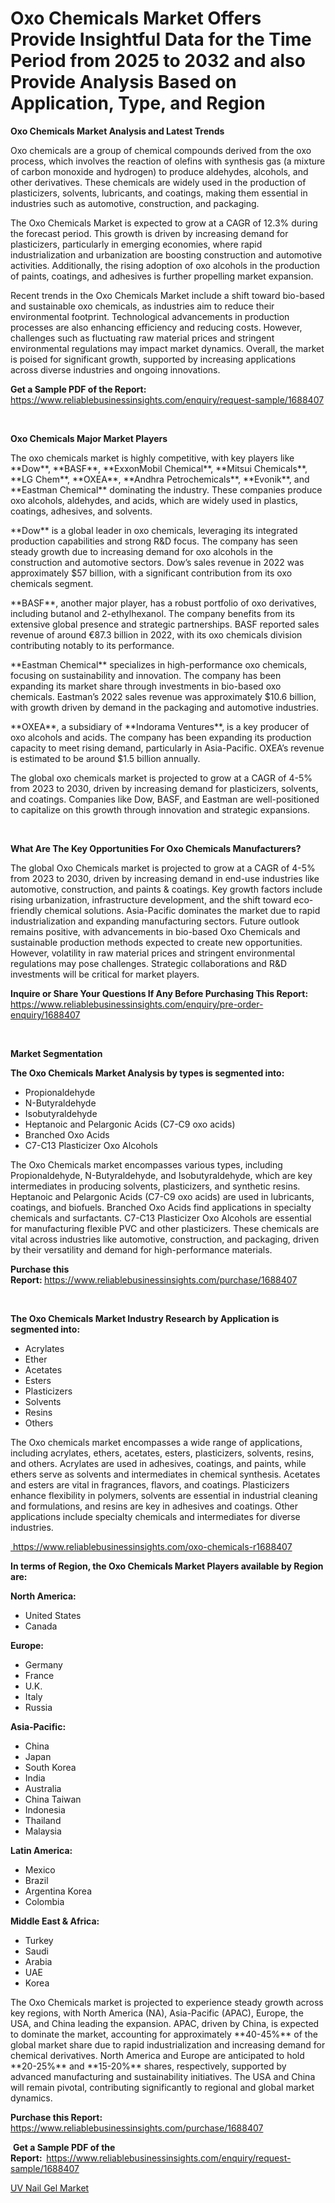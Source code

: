 <p><h1>Oxo Chemicals Market Offers Provide Insightful Data for the Time Period from 2025 to 2032 and also Provide Analysis Based on Application, Type, and Region</h1></p><p><strong>Oxo Chemicals Market Analysis and Latest Trends</strong></p>
<p><p>Oxo chemicals are a group of chemical compounds derived from the oxo process, which involves the reaction of olefins with synthesis gas (a mixture of carbon monoxide and hydrogen) to produce aldehydes, alcohols, and other derivatives. These chemicals are widely used in the production of plasticizers, solvents, lubricants, and coatings, making them essential in industries such as automotive, construction, and packaging.</p><p>The Oxo Chemicals Market is expected to grow at a CAGR of 12.3% during the forecast period. This growth is driven by increasing demand for plasticizers, particularly in emerging economies, where rapid industrialization and urbanization are boosting construction and automotive activities. Additionally, the rising adoption of oxo alcohols in the production of paints, coatings, and adhesives is further propelling market expansion.</p><p>Recent trends in the Oxo Chemicals Market include a shift toward bio-based and sustainable oxo chemicals, as industries aim to reduce their environmental footprint. Technological advancements in production processes are also enhancing efficiency and reducing costs. However, challenges such as fluctuating raw material prices and stringent environmental regulations may impact market dynamics. Overall, the market is poised for significant growth, supported by increasing applications across diverse industries and ongoing innovations.</p></p>
<p><strong>Get a Sample PDF of the Report:&nbsp;</strong> <a href="https://www.reliablebusinessinsights.com/enquiry/request-sample/1688407?utm_campaign=1950&utm_medium=2&utm_source=Github&utm_content=ia&utm_term=25012025&utm_id=oxo-chemicals">https://www.reliablebusinessinsights.com/enquiry/request-sample/1688407</a></p>
<p>&nbsp;</p>
<p><strong>Oxo Chemicals Major Market Players</strong></p>
<p><p>The oxo chemicals market is highly competitive, with key players like **Dow**, **BASF**, **ExxonMobil Chemical**, **Mitsui Chemicals**, **LG Chem**, **OXEA**, **Andhra Petrochemicals**, **Evonik**, and **Eastman Chemical** dominating the industry. These companies produce oxo alcohols, aldehydes, and acids, which are widely used in plastics, coatings, adhesives, and solvents.</p><p>**Dow** is a global leader in oxo chemicals, leveraging its integrated production capabilities and strong R&D focus. The company has seen steady growth due to increasing demand for oxo alcohols in the construction and automotive sectors. Dow’s sales revenue in 2022 was approximately $57 billion, with a significant contribution from its oxo chemicals segment.</p><p>**BASF**, another major player, has a robust portfolio of oxo derivatives, including butanol and 2-ethylhexanol. The company benefits from its extensive global presence and strategic partnerships. BASF reported sales revenue of around €87.3 billion in 2022, with its oxo chemicals division contributing notably to its performance.</p><p>**Eastman Chemical** specializes in high-performance oxo chemicals, focusing on sustainability and innovation. The company has been expanding its market share through investments in bio-based oxo chemicals. Eastman’s 2022 sales revenue was approximately $10.6 billion, with growth driven by demand in the packaging and automotive industries.</p><p>**OXEA**, a subsidiary of **Indorama Ventures**, is a key producer of oxo alcohols and acids. The company has been expanding its production capacity to meet rising demand, particularly in Asia-Pacific. OXEA’s revenue is estimated to be around $1.5 billion annually.</p><p>The global oxo chemicals market is projected to grow at a CAGR of 4-5% from 2023 to 2030, driven by increasing demand for plasticizers, solvents, and coatings. Companies like Dow, BASF, and Eastman are well-positioned to capitalize on this growth through innovation and strategic expansions.</p></p>
<p>&nbsp;</p>
<p><strong>What Are The Key Opportunities For Oxo Chemicals Manufacturers?</strong></p>
<p><p>The global Oxo Chemicals market is projected to grow at a CAGR of 4-5% from 2023 to 2030, driven by increasing demand in end-use industries like automotive, construction, and paints & coatings. Key growth factors include rising urbanization, infrastructure development, and the shift toward eco-friendly chemical solutions. Asia-Pacific dominates the market due to rapid industrialization and expanding manufacturing sectors. Future outlook remains positive, with advancements in bio-based Oxo Chemicals and sustainable production methods expected to create new opportunities. However, volatility in raw material prices and stringent environmental regulations may pose challenges. Strategic collaborations and R&D investments will be critical for market players.</p></p>
<p><strong>Inquire or Share Your Questions If Any Before Purchasing This Report:</strong> <a href="https://www.reliablebusinessinsights.com/enquiry/pre-order-enquiry/1688407?utm_campaign=1950&utm_medium=2&utm_source=Github&utm_content=ia&utm_term=25012025&utm_id=oxo-chemicals">https://www.reliablebusinessinsights.com/enquiry/pre-order-enquiry/1688407</a></p>
<p>&nbsp;</p>
<p><strong>Market Segmentation</strong></p>
<p><strong>The Oxo Chemicals Market Analysis by types is segmented into:</strong></p>
<p><ul><li>Propionaldehyde</li><li>N-Butyraldehyde</li><li>Isobutyraldehyde</li><li>Heptanoic and Pelargonic Acids (C7-C9 oxo acids)</li><li>Branched Oxo Acids</li><li>C7-C13 Plasticizer Oxo Alcohols</li></ul></p>
<p><p>The Oxo Chemicals market encompasses various types, including Propionaldehyde, N-Butyraldehyde, and Isobutyraldehyde, which are key intermediates in producing solvents, plasticizers, and synthetic resins. Heptanoic and Pelargonic Acids (C7-C9 oxo acids) are used in lubricants, coatings, and biofuels. Branched Oxo Acids find applications in specialty chemicals and surfactants. C7-C13 Plasticizer Oxo Alcohols are essential for manufacturing flexible PVC and other plasticizers. These chemicals are vital across industries like automotive, construction, and packaging, driven by their versatility and demand for high-performance materials.</p></p>
<p><strong>Purchase this Report:&nbsp;</strong><a href="https://www.reliablebusinessinsights.com/purchase/1688407?utm_campaign=1950&utm_medium=2&utm_source=Github&utm_content=ia&utm_term=25012025&utm_id=oxo-chemicals">https://www.reliablebusinessinsights.com/purchase/1688407</a></p>
<p>&nbsp;</p>
<p><strong>The Oxo Chemicals Market Industry Research by Application is segmented into:</strong></p>
<p><ul><li>Acrylates</li><li>Ether</li><li>Acetates</li><li>Esters</li><li>Plasticizers</li><li>Solvents</li><li>Resins</li><li>Others</li></ul></p>
<p><p>The Oxo chemicals market encompasses a wide range of applications, including acrylates, ethers, acetates, esters, plasticizers, solvents, resins, and others. Acrylates are used in adhesives, coatings, and paints, while ethers serve as solvents and intermediates in chemical synthesis. Acetates and esters are vital in fragrances, flavors, and coatings. Plasticizers enhance flexibility in polymers, solvents are essential in industrial cleaning and formulations, and resins are key in adhesives and coatings. Other applications include specialty chemicals and intermediates for diverse industries.</p></p>
<p><a href="https://www.reliablebusinessinsights.com/oxo-chemicals-r1688407?utm_campaign=1950&utm_medium=2&utm_source=Github&utm_content=ia&utm_term=25012025&utm_id=oxo-chemicals">&nbsp;https://www.reliablebusinessinsights.com/oxo-chemicals-r1688407</a></p>
<p><strong>In terms of Region, the Oxo Chemicals Market Players available by Region are:</strong></p>
<p>
    <p> <strong> North America: </strong>
        <ul>
            <li>United States</li>
            <li>Canada</li>
        </ul>
        </p> 
    <p> <strong> Europe: </strong>
        <ul>
            <li>Germany</li>
            <li>France</li>
            <li>U.K.</li>
            <li>Italy</li>
            <li>Russia</li>
        </ul>
        </p> 
    <p> <strong> Asia-Pacific: </strong>
        <ul>
            <li>China</li>
            <li>Japan</li>
            <li>South Korea</li>
            <li>India</li>
            <li>Australia</li>
            <li>China Taiwan</li>
            <li>Indonesia</li>
            <li>Thailand</li>
            <li>Malaysia</li>
        </ul>
        </p> 
    <p> <strong> Latin America: </strong>
        <ul>
            <li>Mexico</li>
            <li>Brazil</li>
            <li>Argentina Korea</li>
            <li>Colombia</li>
        </ul>
        </p> 
    <p> <strong> Middle East & Africa: </strong>
        <ul>
            <li>Turkey</li>
            <li>Saudi</li>
            <li>Arabia</li>
            <li>UAE</li>
            <li>Korea</li>
        </ul>
    </p>
    </p>
<p><p>The Oxo Chemicals market is projected to experience steady growth across key regions, with North America (NA), Asia-Pacific (APAC), Europe, the USA, and China leading the expansion. APAC, driven by China, is expected to dominate the market, accounting for approximately **40-45%** of the global market share due to rapid industrialization and increasing demand for chemical derivatives. North America and Europe are anticipated to hold **20-25%** and **15-20%** shares, respectively, supported by advanced manufacturing and sustainability initiatives. The USA and China will remain pivotal, contributing significantly to regional and global market dynamics.</p></p>
<p><strong>Purchase this Report: </strong><a href="https://www.reliablebusinessinsights.com/purchase/1688407?utm_campaign=1950&utm_medium=2&utm_source=Github&utm_content=ia&utm_term=25012025&utm_id=oxo-chemicals">https://www.reliablebusinessinsights.com/purchase/1688407</a></p>
<p>&nbsp;<strong>Get a Sample PDF of the Report:&nbsp;&nbsp;</strong><a href="https://www.reliablebusinessinsights.com/enquiry/request-sample/1688407?utm_campaign=1950&utm_medium=2&utm_source=Github&utm_content=ia&utm_term=25012025&utm_id=oxo-chemicals">https://www.reliablebusinessinsights.com/enquiry/request-sample/1688407</a></p>
<p><strong></strong></p>
<p><p><a href="https://github.com/marlanamarvn/Market-Research-Report-List-1/blob/main/uv-nail-gel-market.md?utm_campaign=1950&utm_medium=2&utm_source=Github&utm_content=ia&utm_term=25012025&utm_id=oxo-chemicals">UV Nail Gel Market</a></p></p>